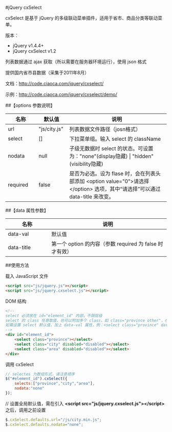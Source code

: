 #jQuery cxSelect

cxSelect 是基于 jQuery 的多级联动菜单插件，适用于省市、商品分类等联动菜单。

版本：

* jQuery v1.4.4+
* jQuery cxSelect v1.2

列表数据通过 ajax 获取（所以需要在服务器环境运行），使用 json 格式

提供国内省市县数据（采集于2011年8月）

文档：http://code.ciaoca.com/jquery/cxselect/

示例：http://code.ciaoca.com/jquery/cxselect/demo/

##【options 参数说明】
<table>
    <thead>
        <tr>
            <th width="80">名称</th>
            <th width="80">默认值</th>
            <th>说明</th>
        </tr>
    </thead>
    <tr>
        <td>url</td>
        <td>"js/city.js"</td>
        <td>列表数据文件路径（josn格式）</td>
    </tr>
    <tr>
        <td>select</td>
        <td>[]</td>
        <td>下拉菜单组。输入 select 的 className</td>
    </tr>
    <tr>
        <td>nodata</td>
        <td>null</td>
        <td>子级无数据时 select 的状态。可设置为："none"(display隐藏) | "hidden"(visibility隐藏)</td>
    </tr>
    <tr>
        <td>required</td>
        <td>false</td>
        <td>是否为必选。设为 flase 时，会在列表头部添加 &lt;option value="0"&gt;请选择&lt;/option&gt; 选项，其中“请选择”可以通过 data-title 来改变。</td>
    </tr>
</table>

##【data 属性参数】
<table class="manual_table table_form">
    <thead>
        <tr>
        <th width="120">名称</th>
        <th>说明</th>
        </tr>
    </thead>
    <tr>
        <td>data-val</td>
        <td>默认值</td>
    </tr>
    <tr>
        <td>data-title</td>
        <td>第一个 option 的内容（参数 required 为 false 时才有效）</td>
    </tr>
</table>

##使用方法

载入 JavaScript 文件
```html
<script src="js/jquery.js"></script> 
<script src="js/jquery.cxselect.js"></script>
```

DOM 结构
```html
<!--
select 必须放在 id="element_id" 内部，不限层级 
select 的 class 任意取值，也可以附加多个 class，如 class="province other"，在调用时 selectes 只需要输入其中一个即可，但是不能重复
如需设置 select 默认值，加上 data-val 属性，例：<select class="province" data-val="浙江"></select>
-->
<div id="element_id">
    <select class="province"></select>
    <select class="city" disabled="disabled"></select>
    <select class="area" disabled="disabled"></select>
</div>
```

调用 cxSelect
``` javascript
// selectes 为数组形式，请注意顺序 
$("#element_id").cxSelect({
    selects:["province","city","area"],
    nodata:"none"
}); 
```

// 设置全局默认值，需在引入 **\<script src="js/jquery.cxselect.js"\>\</script\>** 之后，调用之前设置
``` javascript
$.cxSelect.defaults.url="/js/city.min.js";
$.cxSelect.defaults.nodata="none";
```